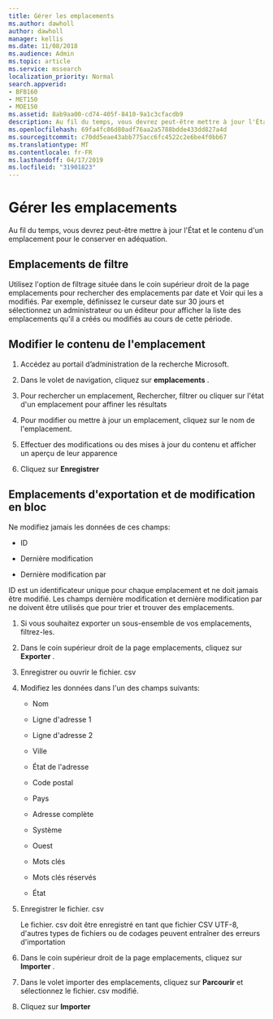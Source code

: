 ```yaml
---
title: Gérer les emplacements
ms.author: dawholl
author: dawholl
manager: kellis
ms.date: 11/08/2018
ms.audience: Admin
ms.topic: article
ms.service: mssearch
localization_priority: Normal
search.appverid:
- BFB160
- MET150
- MOE150
ms.assetid: 8ab9aa00-cd74-405f-8410-9a1c3cfacdb9
description: Au fil du temps, vous devrez peut-être mettre à jour l'État et le contenu d'un emplacement pour le conserver en adéquation.
ms.openlocfilehash: 69fa4fc86d80adf76aa2a5788bdde433dd827a4d
ms.sourcegitcommit: c70dd5eae43abb775acc6fc4522c2e6be4f0bb67
ms.translationtype: MT
ms.contentlocale: fr-FR
ms.lasthandoff: 04/17/2019
ms.locfileid: "31901823"
---
```

# <a name="manage-locations"></a>Gérer les emplacements

Au fil du temps, vous devrez peut-être mettre à jour l'État et le contenu d'un emplacement pour le conserver en adéquation. 
  
## <a name="filter-locations"></a>Emplacements de filtre

Utilisez l'option de filtrage située dans le coin supérieur droit de la page emplacements pour rechercher des emplacements par date et Voir qui les a modifiés. Par exemple, définissez le curseur date sur 30 jours et sélectionnez un administrateur ou un éditeur pour afficher la liste des emplacements qu'il a créés ou modifiés au cours de cette période.
  
## <a name="change-location-content"></a>Modifier le contenu de l'emplacement

1. Accédez au portail d’administration de la recherche Microsoft.
    
2. Dans le volet de navigation, cliquez sur **emplacements** .
    
3. Pour rechercher un emplacement, Rechercher, filtrer ou cliquer sur l'état d'un emplacement pour affiner les résultats
    
4. Pour modifier ou mettre à jour un emplacement, cliquez sur le nom de l'emplacement.
    
5. Effectuer des modifications ou des mises à jour du contenu et afficher un aperçu de leur apparence 
    
6. Cliquez sur **Enregistrer**
    
## <a name="bulk-export-and-edit-locations"></a>Emplacements d'exportation et de modification en bloc

Ne modifiez jamais les données de ces champs:
  
- ID
    
- Dernière modification
    
- Dernière modification par
    
ID est un identificateur unique pour chaque emplacement et ne doit jamais être modifié. Les champs dernière modification et dernière modification par ne doivent être utilisés que pour trier et trouver des emplacements.
  
1. Si vous souhaitez exporter un sous-ensemble de vos emplacements, filtrez-les.
    
2. Dans le coin supérieur droit de la page emplacements, cliquez sur **Exporter** .
    
3. Enregistrer ou ouvrir le fichier. csv
    
4. Modifiez les données dans l'un des champs suivants:
    
   - Nom
    
   - Ligne d'adresse 1
    
   - Ligne d'adresse 2
    
   - Ville
    
   - État de l'adresse
    
   - Code postal
    
   - Pays
    
   - Adresse complète
    
   - Système
    
   - Ouest
    
   - Mots clés
    
   - Mots clés réservés
    
   - État
    
5. Enregistrer le fichier. csv

    Le fichier. csv doit être enregistré en tant que fichier CSV UTF-8, d'autres types de fichiers ou de codages peuvent entraîner des erreurs d'importation
    
6. Dans le coin supérieur droit de la page emplacements, cliquez sur **Importer** .
    
7. Dans le volet importer des emplacements, cliquez sur **Parcourir** et sélectionnez le fichier. csv modifié. 
    
8. Cliquez sur **Importer**

  

